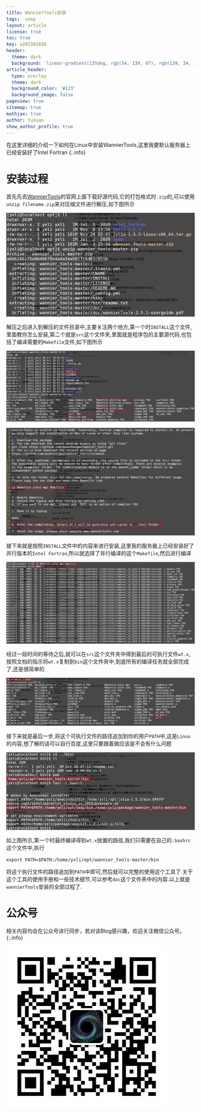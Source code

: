 ```yaml
---
title: WannierTools安装
tags:  vasp
layout: article
license: true
toc: true
key: a20210103b
header:
  theme: dark
  background: 'linear-gradient(135deg, rgb(34, 139, 87), rgb(139, 34, 139))'
article_header:
  type: overlay
  theme: dark
  background_color: '#123'
  background_image: false
pageview: true
sitemap: true
mathjax: true
author: YuXuan
show_author_profile: true
---
```

在这里详细的介绍一下如何在Linux中安装WannierTools,这里我要默认服务器上已经安装好了Intel Fortran
{:.info}
<!--more-->
# 安装过程
首先先去[WannierTools](https://www.wanniertools.org/)的官网上面下载好源代码,它的打包格式时`.zip`的,可以使用`unzip filename.zip`来对压缩文件进行解压,如下图所示

![png](/assets/images/wannierTools/s1.png)

解压之后进入到解压的文件目录中,主要关注两个地方,第一个时`INSTALL`这个文件,里面教你怎么安装,第二个就是`src`这个文件夹,里面就是程序包的主要源代码,也包括了编译需要的`Makefile`文件,如下图所示

![png](/assets/images/wannierTools/s2.png)

![png](/assets/images/wannierTools/s3.png)

接下来就是按照`INSTALL`文件中的内容来进行安装,这里我的服务器上已经安装好了并行版本的`Intel Fortran`,所以就选择了并行编译的这个`Makefile`,然后进行编译

![png](/assets/images/wannierTools/s4.png)

经过一段时间的等待之后,就可以在`src`这个文件夹中得到最后的可执行文件`wt.x`,按照文档的指示将`wt.x`复制到`bin`这个文件夹中,到底所有的编译任务就全部完成了,还是很简单的

![png](/assets/images/wannierTools/s5.png)

接下来就是最后一步,将这个可执行文件的路径追加到你的用户`PATH`中,这是`Linux`的内容,想了解的话可以自行百度,这里只要跟着做应该是不会有什么问题

![png](/assets/images/wannierTools/s6.png)

如上图所示,第一个时最终编译得到`wt.x`放置的路径,我们只需要在自己的`.bashrc`这个文件中,执行

```shell
export PATH=$PATH:/home/yxli/opt/wannier_tools-master/bin
```

将这个执行文件的路径追加到`PATH`中即可,然后就可以完整的使用这个工具了.关于这个工具的使用手册和一些技术细节,可以参考`doc`这个文件夹中的内容.以上就是`wannierTools`安装的全部过程了.

# 公众号
相关内容均会在公众号进行同步，若对该Blog感兴趣，欢迎关注微信公众号。
{:.info}

![png](/assets/images/qrcode.jpg)